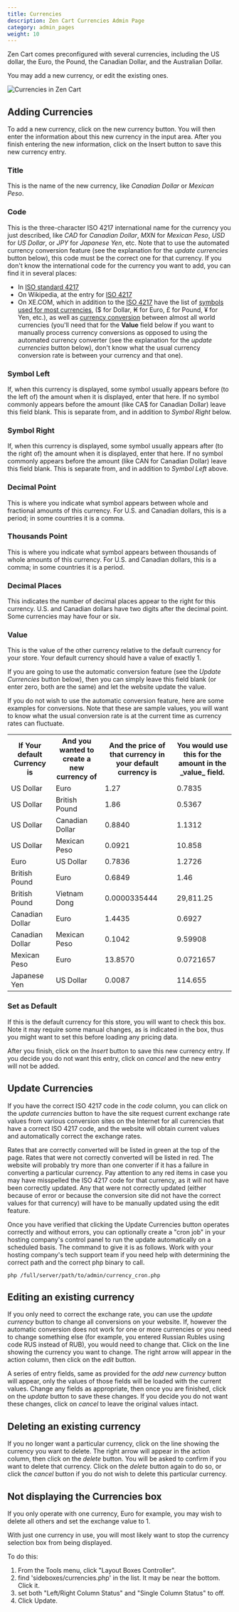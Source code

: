 ```yaml
---
title: Currencies 
description: Zen Cart Currencies Admin Page 
category: admin_pages
weight: 10
---
```



Zen Cart comes preconfigured with several currencies, including the US dollar, the Euro, the Pound, the Canadian Dollar, and the Australian Dollar.  

You may add a new currency, or edit the existing ones.

![Currencies in Zen Cart](/images/currencies.png) 

## Adding Currencies

To add a new currency, click on the new currency button. You will then enter the information about this new currency in the input area. After you finish entering the new information, click on the Insert button to save this new currency entry.

### Title

This is the name of the new currency, like _Canadian Dollar_ or _Mexican Peso_.

### Code

This is the three-character ISO 4217 international name for the currency you just described, like _CAD_ for _Canadian Dollar_, _MXN_ for _Mexican Peso_, _USD_ for _US Dollar_, or _JPY_ for _Japanese Yen_, etc. Note that to use the automated currency conversion feature (see the explanation for the _update currencies_ button below), this code must be the correct one for that currency. If you don't know the international code for the currency you want to add, you can find it in several places:

*   In [ISO standard 4217](https://www.iso.org/iso-4217-currency-codes.html) 
*   On Wikipedia, at the entry for [ISO 4217](http://en.wikipedia.org/wiki/ISO_4217)
*   On XE.COM, which in addition to the [ISO 4217](http://www.xe.com/iso4217.htm) have the list of [symbols used for most currencies](http://www.xe.com/symbols.htm), ($ for Dollar, ₭ for Euro, £ for Pound, ¥ for Yen, etc.), as well as [currency conversion](http://www.xe.com/ucc/) between almost all world currencies (you'll need that for the **Value** field below if you want to manually process currency conversions as opposed to using the automated currency converter (see the explanation for the _update currencies_ button below), don't know what the usual currency conversion rate is between your currency and that one).

### Symbol Left

If, when this currency is displayed, some symbol usually appears before (to the left of) the amount when it is displayed, enter that here. If no symbol commonly appears before the amount (like CA$ for Canadian Dollar) leave this field blank. This is separate from, and in addition to _Symbol Right_ below.

### Symbol Right

If, when this currency is displayed, some symbol usually appears after (to the right of) the amount when it is displayed, enter that here. If no symbol commonly appears before the amount (like CAN for Canadian Dollar) leave this field blank. This is separate from, and in addition to _Symbol Left_ above.

### Decimal Point

This is where you indicate what symbol appears between whole and fractional amounts of this currency. For U.S. and Canadian dollars, this is a period; in some countries it is a comma.

### Thousands Point

This is where you indicate what symbol appears between thousands of whole amounts of this currency. For U.S. and Canadian dollars, this is a comma; in some countries it is a period.

### Decimal Places

This indicates the number of decimal places appear to the right for this currency. U.S. and Canadian dollars have two digits after the decimal point. Some currencies may have four or six.

### Value

This is the value of the other currency relative to the default currency for your store. Your default currency should have a value of exactly 1\.

If you are going to use the automatic conversion feature (see the _Update Currencies_ button below), then you can simply leave this field blank (or enter zero, both are the same) and let the website update the value.

If you do not wish to use the automatic conversion feature, here are some examples for conversions. Note that these are sample values, you will want to know what the usual conversion rate is at the current time as currency rates can fluctuate.

<table>

<tbody>

<tr>

<th>If Your default Currency is</th>

<th>And you wanted to create a new currency of</th>

<th>And the price of that currency in your default currency is</th>

<th>You would use this for the amount in the _value_ field.</th>

</tr>

<tr>

<td>US Dollar</td>

<td>Euro</td>

<td>1.27</td>

<td>0.7835</td>

</tr>

<tr>

<td>US Dollar</td>

<td>British Pound</td>

<td>1.86</td>

<td>0.5367</td>

</tr>

<tr>

<td>US Dollar</td>

<td>Canadian Dollar</td>

<td>0.8840</td>

<td>1.1312</td>

</tr>

<tr>

<td>US Dollar</td>

<td>Mexican Peso</td>

<td>0.0921</td>

<td>10.858</td>

</tr>

<tr>

<td>Euro</td>

<td>US Dollar</td>

<td>0.7836</td>

<td>1.2726</td>

</tr>

<tr>

<td>British Pound</td>

<td>Euro</td>

<td>0.6849</td>

<td>1.46</td>

</tr>

<tr>

<td>British Pound</td>

<td>Vietnam Dong</td>

<td>0.0000335444</td>

<td>29,811.25</td>

</tr>

<tr>

<td>Canadian Dollar</td>

<td>Euro</td>

<td>1.4435</td>

<td>0.6927</td>

</tr>

<tr>

<td>Canadian Dollar</td>

<td>Mexican Peso</td>

<td>0.1042</td>

<td>9.59908</td>

</tr>

<tr>

<td>Mexican Peso</td>

<td>Euro</td>

<td>13.8570</td>

<td>0.0721657</td>

</tr>

<tr>

<td>Japanese Yen</td>

<td>US Dollar</td>

<td>0.0087</td>

<td>114.655</td>

</tr>

</tbody>

</table>

### Set as Default

If this is the default currency for this store, you will want to check this box. Note it may require some manual changes, as is indicated in the box, thus you might want to set this before loading any pricing data.

After you finish, click on the _Insert_ button to save this new currency entry. If you decide you do not want this entry, click on _cancel_ and the new entry will not be added.

## Update Currencies

If you have the correct ISO 4217 code in the _code_ column, you can click on the _update currencies_ button to have the site request current exchange rate values from various conversion sites on the Internet for all currencies that have a correct ISO 4217 code, and the website will obtain current values and automatically correct the exchange rates.

Rates that are correctly converted will be listed in green at the top of the page. Rates that were not correctly converted will be listed in red. The website will probably try more than one converter if it has a failure in converting a particular currency. Pay attention to any red items in case you may have misspelled the ISO 4217 code for that currency, as it will not have been correctly updated. Any that were not correctly updated (either because of error or because the conversion site did not have the correct values for that currency) will have to be manually updated using the edit feature.

Once you have verified that clicking the Update Currencies button operates correctly and without errors, you can optionally create a "cron job" in your hosting company's control panel to run the update automatically on a scheduled basis. The command to give it is as follows. Work with your hosting company's tech support team if you need help with determining the correct path and the correct php binary to call.

```code
php /full/server/path/to/admin/currency_cron.php
```

## Editing an existing currency

If you only need to correct the exchange rate, you can use the _update currency_ button to change all conversions on your website. If, however the automatic conversion does not work for one or more currencies or you need to change something else (for example, you entered Russian Rubles using code RUS instead of RUB), you would need to change that. Click on the line showing the currency you want to change. The right arrow will appear in the action column, then click on the _edit_ button.

A series of entry fields, same as provided for the _add new currency_ button will appear, only the values of those fields will be loaded with the current values. Change any fields as appropriate, then once you are finished, click on the _update_ button to save these changes. If you decide you do not want these changes, click on _cancel_ to leave the original values intact.

## Deleting an existing currency

If you no longer want a particular currency, click on the line showing the currency you want to delete. The right arrow will appear in the action column, then click on the _delete_ button. You will be asked to confirm if you want to delete that currency. Click on the _delete_ button again to do so, or click the _cancel_ button if you do not wish to delete this particular currency.

## Not displaying the Currencies box

If you only operate with one currency, Euro for example, you may wish to delete all others and set the exchange value to 1.

With just one currency in use, you will most likely want to stop the currency selection box from being displayed.

To do this:

1.  From the Tools menu, click "Layout Boxes Controller".
2.  find 'sideboxes/currencies.php' in the list. It may be near the bottom. Click it.
3.  set both "Left/Right Column Status" and "Single Column Status" to off.
4.  Click Update.

